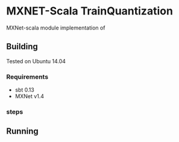 # MXNET-Scala TrainQuantization
MXNet-scala module implementation of 


## Building

Tested on Ubuntu 14.04

### Requirements

* sbt 0.13
* MXNet v1.4 

### steps



## Running




